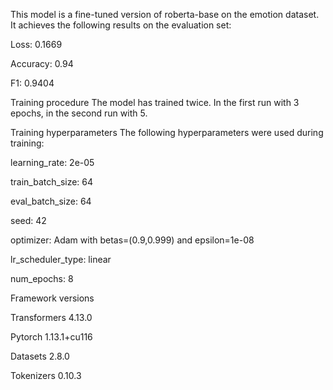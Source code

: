 This model is a fine-tuned version of roberta-base on the emotion dataset. It achieves the following results on the evaluation set:

Loss: 0.1669

Accuracy: 0.94

F1: 0.9404


Training procedure
The model has trained twice. In the first run with 3 epochs, in the second run with 5.

Training hyperparameters
The following hyperparameters were used during training:

learning_rate: 2e-05

train_batch_size: 64

eval_batch_size: 64

seed: 42

optimizer: Adam with betas=(0.9,0.999) and epsilon=1e-08

lr_scheduler_type: linear

num_epochs: 8



Framework versions

Transformers 4.13.0

Pytorch 1.13.1+cu116

Datasets 2.8.0

Tokenizers 0.10.3
